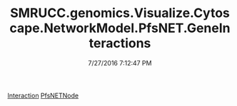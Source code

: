 ﻿---
title: SMRUCC.genomics.Visualize.Cytoscape.NetworkModel.PfsNET.GeneInteractions
date: 7/27/2016 7:12:47 PM
---

[Interaction](T-SMRUCC.genomics.Visualize.Cytoscape.NetworkModel.PfsNET.GeneInteractions.Interaction.html)
[PfsNETNode](T-SMRUCC.genomics.Visualize.Cytoscape.NetworkModel.PfsNET.GeneInteractions.PfsNETNode.html)
